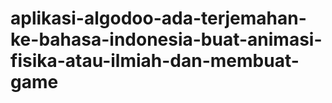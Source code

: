 # aplikasi-algodoo-ada-terjemahan-ke-bahasa-indonesia-buat-animasi-fisika-atau-ilmiah-dan-membuat-game